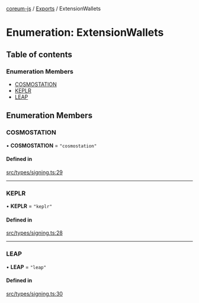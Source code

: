 [coreum-js](../README.md) / [Exports](../modules.md) / ExtensionWallets

# Enumeration: ExtensionWallets

## Table of contents

### Enumeration Members

- [COSMOSTATION](ExtensionWallets.md#cosmostation)
- [KEPLR](ExtensionWallets.md#keplr)
- [LEAP](ExtensionWallets.md#leap)

## Enumeration Members

### COSMOSTATION

• **COSMOSTATION** = ``"cosmostation"``

#### Defined in

[src/types/signing.ts:29](https://github.com/PyramydLabs/coreum-js/blob/37d165f/src/types/signing.ts#L29)

___

### KEPLR

• **KEPLR** = ``"keplr"``

#### Defined in

[src/types/signing.ts:28](https://github.com/PyramydLabs/coreum-js/blob/37d165f/src/types/signing.ts#L28)

___

### LEAP

• **LEAP** = ``"leap"``

#### Defined in

[src/types/signing.ts:30](https://github.com/PyramydLabs/coreum-js/blob/37d165f/src/types/signing.ts#L30)
